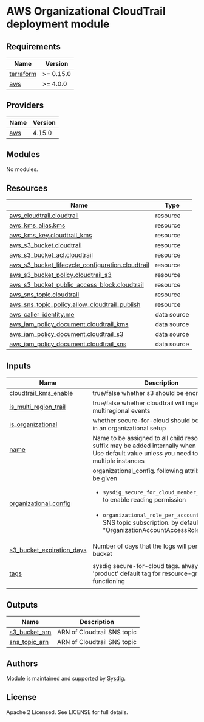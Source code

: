 # AWS Organizational CloudTrail deployment module

<!-- BEGINNING OF PRE-COMMIT-TERRAFORM DOCS HOOK -->
## Requirements

| Name | Version |
|------|---------|
| <a name="requirement_terraform"></a> [terraform](#requirement\_terraform) | >= 0.15.0 |
| <a name="requirement_aws"></a> [aws](#requirement\_aws) | >= 4.0.0 |

## Providers

| Name | Version |
|------|---------|
| <a name="provider_aws"></a> [aws](#provider\_aws) | 4.15.0 |

## Modules

No modules.

## Resources

| Name | Type |
|------|------|
| [aws_cloudtrail.cloudtrail](https://registry.terraform.io/providers/hashicorp/aws/latest/docs/resources/cloudtrail) | resource |
| [aws_kms_alias.kms](https://registry.terraform.io/providers/hashicorp/aws/latest/docs/resources/kms_alias) | resource |
| [aws_kms_key.cloudtrail_kms](https://registry.terraform.io/providers/hashicorp/aws/latest/docs/resources/kms_key) | resource |
| [aws_s3_bucket.cloudtrail](https://registry.terraform.io/providers/hashicorp/aws/latest/docs/resources/s3_bucket) | resource |
| [aws_s3_bucket_acl.cloudtrail](https://registry.terraform.io/providers/hashicorp/aws/latest/docs/resources/s3_bucket_acl) | resource |
| [aws_s3_bucket_lifecycle_configuration.cloudtrail](https://registry.terraform.io/providers/hashicorp/aws/latest/docs/resources/s3_bucket_lifecycle_configuration) | resource |
| [aws_s3_bucket_policy.cloudtrail_s3](https://registry.terraform.io/providers/hashicorp/aws/latest/docs/resources/s3_bucket_policy) | resource |
| [aws_s3_bucket_public_access_block.cloudtrail](https://registry.terraform.io/providers/hashicorp/aws/latest/docs/resources/s3_bucket_public_access_block) | resource |
| [aws_sns_topic.cloudtrail](https://registry.terraform.io/providers/hashicorp/aws/latest/docs/resources/sns_topic) | resource |
| [aws_sns_topic_policy.allow_cloudtrail_publish](https://registry.terraform.io/providers/hashicorp/aws/latest/docs/resources/sns_topic_policy) | resource |
| [aws_caller_identity.me](https://registry.terraform.io/providers/hashicorp/aws/latest/docs/data-sources/caller_identity) | data source |
| [aws_iam_policy_document.cloudtrail_kms](https://registry.terraform.io/providers/hashicorp/aws/latest/docs/data-sources/iam_policy_document) | data source |
| [aws_iam_policy_document.cloudtrail_s3](https://registry.terraform.io/providers/hashicorp/aws/latest/docs/data-sources/iam_policy_document) | data source |
| [aws_iam_policy_document.cloudtrail_sns](https://registry.terraform.io/providers/hashicorp/aws/latest/docs/data-sources/iam_policy_document) | data source |

## Inputs

| Name | Description | Type | Default | Required |
|------|-------------|------|---------|:--------:|
| <a name="input_cloudtrail_kms_enable"></a> [cloudtrail\_kms\_enable](#input\_cloudtrail\_kms\_enable) | true/false whether s3 should be encrypted | `bool` | `true` | no |
| <a name="input_is_multi_region_trail"></a> [is\_multi\_region\_trail](#input\_is\_multi\_region\_trail) | true/false whether cloudtrail will ingest multiregional events | `bool` | `true` | no |
| <a name="input_is_organizational"></a> [is\_organizational](#input\_is\_organizational) | whether secure-for-cloud should be deployed in an organizational setup | `bool` | `false` | no |
| <a name="input_name"></a> [name](#input\_name) | Name to be assigned to all child resources. A suffix may be added internally when required. Use default value unless you need to install multiple instances | `string` | `"sfc"` | no |
| <a name="input_organizational_config"></a> [organizational\_config](#input\_organizational\_config) | organizational\_config. following attributes must be given<br><ul><li>`sysdig_secure_for_cloud_member_account_id` to enable reading permission</li><br><li>`organizational_role_per_account` to enable SNS topic subscription. by default "OrganizationAccountAccessRole"</li></ul> | <pre>object({<br>    sysdig_secure_for_cloud_member_account_id = string<br>    organizational_role_per_account           = string<br>  })</pre> | <pre>{<br>  "organizational_role_per_account": null,<br>  "sysdig_secure_for_cloud_member_account_id": null<br>}</pre> | no |
| <a name="input_s3_bucket_expiration_days"></a> [s3\_bucket\_expiration\_days](#input\_s3\_bucket\_expiration\_days) | Number of days that the logs will persist in the bucket | `number` | `5` | no |
| <a name="input_tags"></a> [tags](#input\_tags) | sysdig secure-for-cloud tags. always include 'product' default tag for resource-group proper functioning | `map(string)` | <pre>{<br>  "product": "sysdig-secure-for-cloud"<br>}</pre> | no |

## Outputs

| Name | Description |
|------|-------------|
| <a name="output_s3_bucket_arn"></a> [s3\_bucket\_arn](#output\_s3\_bucket\_arn) | ARN of Cloudtrail SNS topic |
| <a name="output_sns_topic_arn"></a> [sns\_topic\_arn](#output\_sns\_topic\_arn) | ARN of Cloudtrail SNS topic |
<!-- END OF PRE-COMMIT-TERRAFORM DOCS HOOK -->

## Authors

Module is maintained and supported by [Sysdig](https://sysdig.com).

## License

Apache 2 Licensed. See LICENSE for full details.
